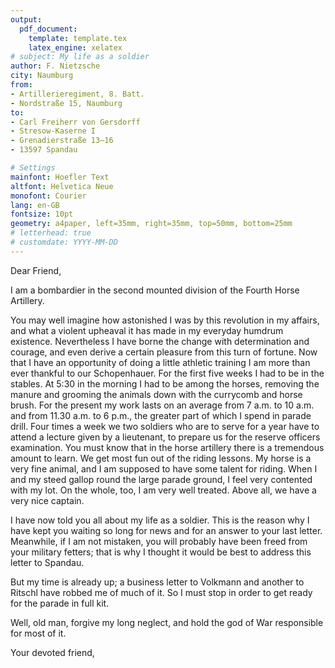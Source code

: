 ```yaml
---
output:
  pdf_document:
    template: template.tex
    latex_engine: xelatex
# subject: My life as a soldier
author: F. Nietzsche
city: Naumburg
from:
- Artillerieregiment, 8. Batt.
- Nordstraße 15, Naumburg
to:
- Carl Freiherr von Gersdorff
- Stresow-Kaserne I
- Grenadierstraße 13–16
- 13597 Spandau

# Settings
mainfont: Hoefler Text
altfont: Helvetica Neue
monofont: Courier
lang: en-GB
fontsize: 10pt
geometry: a4paper, left=35mm, right=35mm, top=50mm, bottom=25mm
# letterhead: true
# customdate: YYYY-MM-DD
---
```


Dear Friend,

I am a bombardier in the second mounted division of the Fourth Horse Artillery.

You may well imagine how astonished I was by this revolution in my affairs, and what a violent upheaval it has made in my everyday humdrum existence. Nevertheless I have borne the change with determination and courage, and even derive a certain pleasure from this turn of fortune. Now that I have an opportunity of doing a little athletic training I am more than ever thankful to our Schopenhauer. For the first five weeks I had to be in the stables. At 5:30 in the morning I had to be among the horses, removing the manure and grooming the animals down with the currycomb and horse brush. For the present my work lasts on an average from 7 a.m. to 10 a.m. and from 11.30 a.m. to 6 p.m., the greater part of which I spend in parade drill. Four times a week we two soldiers who are to serve for a year have to attend a lecture given by a lieutenant, to prepare us for the reserve officers examination. You must know that in the horse artillery there is a tremendous amount to learn. We get most fun out of the riding lessons. My horse is a very fine animal, and I am supposed to have some talent for riding. When I and my steed gallop round the large parade ground, I feel very contented with my lot. On the whole, too, I am very well treated. Above all, we have a very nice captain.

I have now told you all about my life as a soldier. This is the reason why I have kept you waiting so long for news and for an answer to your last letter. Meanwhile, if I am not mistaken, you will probably have been freed from your military fetters; that is why I thought it would be best to address this letter to Spandau.

But my time is already up; a business letter to Volkmann and another to Ritschl have robbed me of much of it. So I must stop in order to get ready for the parade in full kit.

Well, old man, forgive my long neglect, and hold the god of War responsible for most of it.

Your devoted friend,
